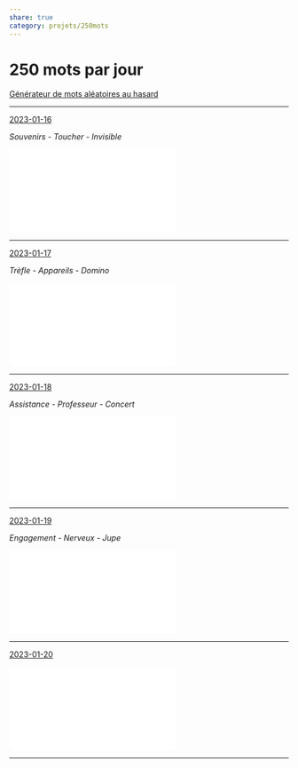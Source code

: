 ```yaml
---
share: true
category: projets/250mots
---
```


# 250 mots par jour

[Générateur de mots aléatoires au hasard](https://www.motsqui.com/mots-aleatoires.php?Submit=Nouveau+mot)

***

[2023-01-16](2023-01-16.md)

*Souvenirs - Toucher - Invisible*

![Sur la trace de Jean Malvers](./Sur%20la%20trace%20de%20Jean%20Malvers.md)

***

[2023-01-17](2023-01-17.md)

*Trèfle - Appareils - Domino*

![Le Leprechaun](./Le%20Leprechaun.md)

***

[2023-01-18](2023-01-18.md)

*Assistance - Professeur - Concert*

![Une étrange annonce](./Une%20%C3%A9trange%20annonce.md)

***

[2023-01-19](2023-01-19.md)

*Engagement - Nerveux - Jupe* 

![Les kannarezed noz ou lavandière de la nuit](./Les%20kannarezed%20noz%20ou%20lavandi%C3%A8re%20de%20la%20nuit.md)

*** 

[2023-01-20](2023-01-20.md)

![Mission Zadus](./Mission%20Zadus.md)

***
